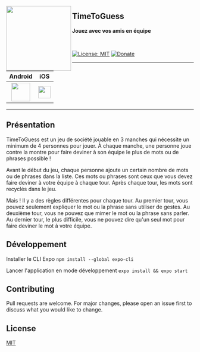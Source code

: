 <a href="https://github.com/nocturneio"><img src="https://i.imgur.com/cVSsETP.png" align="left" height="174" width="174"/></a>

## TimeToGuess
**Jouez avec vos amis en équipe**


<br>


[![License: MIT](https://img.shields.io/badge/License-MIT-yellow.svg)](https://opensource.org/licenses/MIT)
[![Donate](https://img.shields.io/badge/Donate-PayPal-green.svg)](https://paypal.me/nocturnelab)
___

| Android | iOS |
|:-:|:-:|
| [<img src="https://camo.githubusercontent.com/14aff0715e7c45aa33a99be1c282faf39181e284f3c25fbb60556a25bb9cdcee/68747470733a2f2f63646e2e7261776769742e636f6d2f73746576657269636865792f676f6f676c652d706c61792d62616467652d7376672f6d61737465722f696d672f66725f6765742e737667" height="50">](https://play.google.com/store/apps/details?id=app.nocturne.timetoguess) | [<img src="https://github.com/lopezjurip/app-badges/blob/gh-pages/appstore.png?raw=true" height="33">](https://apps.apple.com/us/app/timetoguess/id1597468541) |

___

## Présentation

TimeToGuess est un jeu de société jouable en 3 manches qui nécessite un minimum de 4 personnes pour jouer. À chaque manche, une personne joue contre la montre pour faire deviner à son équipe le plus de mots ou de phrases possible !

Avant le début du jeu, chaque personne ajoute un certain nombre de mots ou de phrases dans la liste. Ces mots ou phrases sont ceux que vous devez faire deviner à votre équipe à chaque tour. Après chaque tour, les mots sont recyclés dans le jeu.

Mais ! Il y a des règles différentes pour chaque tour. Au premier tour, vous pouvez seulement expliquer le mot ou la phrase sans utiliser de gestes. Au deuxième tour, vous ne pouvez que mimer le mot ou la phrase sans parler. Au dernier tour, le plus difficile, vous ne pouvez dire qu'un seul mot pour faire deviner le mot à votre équipe.

## Développement

Installer le CLI Expo
`npm install --global expo-cli`

Lancer l'application en mode développement
`expo install && expo start`

## Contributing
Pull requests are welcome. For major changes, please open an issue first to discuss what you would like to change.


## License
[MIT](https://choosealicense.com/licenses/mit/)
